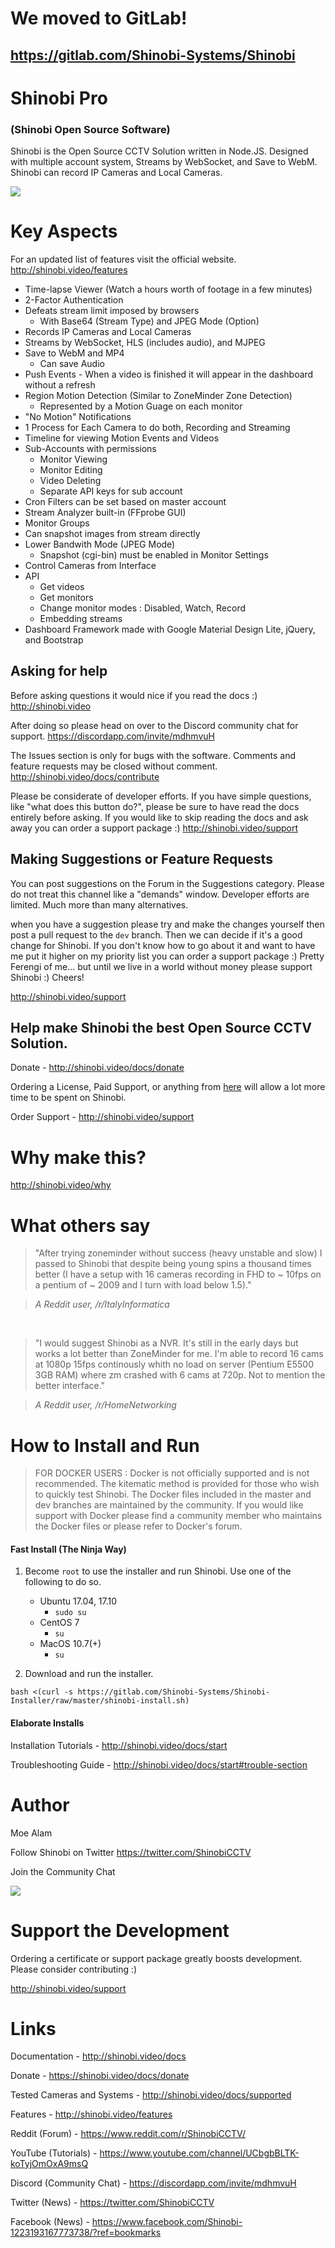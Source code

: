# We moved to GitLab!
## https://gitlab.com/Shinobi-Systems/Shinobi

# Shinobi Pro 
### (Shinobi Open Source Software)

Shinobi is the Open Source CCTV Solution written in Node.JS. Designed with multiple account system, Streams by WebSocket, and Save to WebM. Shinobi can record IP Cameras and Local Cameras.

<a href="http://shinobi.video/gallery"><img src="https://github.com/ShinobiCCTV/Shinobi/blob/master/web/libs/img/demo.jpg?raw=true"></a>

# Key Aspects

For an updated list of features visit the official website. http://shinobi.video/features

- Time-lapse Viewer (Watch a hours worth of footage in a few minutes)
- 2-Factor Authentication
- Defeats stream limit imposed by browsers
  - With Base64 (Stream Type) and JPEG Mode (Option)
- Records IP Cameras and Local Cameras
- Streams by WebSocket, HLS (includes audio), and MJPEG
- Save to WebM and MP4
  - Can save Audio
- Push Events - When a video is finished it will appear in the dashboard without a refresh
- Region Motion Detection (Similar to ZoneMinder Zone Detection)
  - Represented by a Motion Guage on each monitor
- "No Motion" Notifications
- 1 Process for Each Camera to do both, Recording and Streaming
- Timeline for viewing Motion Events and Videos
- Sub-Accounts with permissions
  - Monitor Viewing
  - Monitor Editing
  - Video Deleting
  - Separate API keys for sub account
- Cron Filters can be set based on master account
- Stream Analyzer built-in (FFprobe GUI)
- Monitor Groups
- Can snapshot images from stream directly
- Lower Bandwith Mode (JPEG Mode)
  - Snapshot (cgi-bin) must be enabled in Monitor Settings
- Control Cameras from Interface
- API
  - Get videos
  - Get monitors
  - Change monitor modes : Disabled, Watch, Record
  - Embedding streams
- Dashboard Framework made with Google Material Design Lite, jQuery, and Bootstrap

## Asking for help

Before asking questions it would nice if you read the docs :) http://shinobi.video

After doing so please head on over to the Discord community chat for support. https://discordapp.com/invite/mdhmvuH

The Issues section is only for bugs with the software. Comments and feature requests may be closed without comment. http://shinobi.video/docs/contribute

Please be considerate of developer efforts. If you have simple questions, like "what does this button do?", please be sure to have read the docs entirely before asking. If you would like to skip reading the docs and ask away you can order a support package :) http://shinobi.video/support

## Making Suggestions or Feature Requests

You can post suggestions on the Forum in the Suggestions category. Please do not treat this channel like a "demands" window. Developer efforts are limited. Much more than many alternatives.

when you have a suggestion please try and make the changes yourself then post a pull request to the `dev` branch. Then we can decide if it's a good change for Shinobi. If you don't know how to go about it and want to have me put it higher on my priority list you can order a support package :) Pretty Ferengi of me... but until we live in a world without money please support Shinobi :) Cheers!

http://shinobi.video/support

## Help make Shinobi the best Open Source CCTV Solution.
Donate - http://shinobi.video/docs/donate

Ordering a License, Paid Support, or anything from <a href="//camera.observer">here</a> will allow a lot more time to be spent on Shinobi.

Order Support - http://shinobi.video/support

# Why make this?

http://shinobi.video/why

# What others say

> "After trying zoneminder without success (heavy unstable and slow) I passed to Shinobi that despite being young spins a thousand times better (I have a setup with 16 cameras recording in FHD to ~ 10fps on a pentium of ~ 2009 and I turn with load below 1.5)."

> *A Reddit user, /r/ItalyInformatica*

&nbsp;

> "I would suggest Shinobi as a NVR. It's still in the early days but works a lot better than ZoneMinder for me. I'm able to record 16 cams at 1080p 15fps continously whith no load on server (Pentium E5500 3GB RAM) where zm crashed with 6 cams at 720p. Not to mention the better interface."

> *A Reddit user, /r/HomeNetworking*

# How to Install and Run

> FOR DOCKER USERS : Docker is not officially supported and is not recommended. The kitematic method is provided for those who wish to quickly test Shinobi. The Docker files included in the master and dev branches are maintained by the community. If you would like support with Docker please find a community member who maintains the Docker files or please refer to Docker's forum.

#### Fast Install (The Ninja Way)

1. Become `root` to use the installer and run Shinobi. Use one of the following to do so.

    - Ubuntu 17.04, 17.10
        - `sudo su`
    - CentOS 7
        - `su`
    - MacOS 10.7(+)
        - `su`
2. Download and run the installer.

```
bash <(curl -s https://gitlab.com/Shinobi-Systems/Shinobi-Installer/raw/master/shinobi-install.sh)
```

#### Elaborate Installs

Installation Tutorials - http://shinobi.video/docs/start

Troubleshooting Guide - http://shinobi.video/docs/start#trouble-section

# Author

Moe Alam

Follow Shinobi on Twitter https://twitter.com/ShinobiCCTV

Join the Community Chat

<a title="Find me on Discord, Get an Invite" href="https://discordapp.com/invite/mdhmvuH"><img src="https://cdn-images-1.medium.com/max/115/1*OoXboCzk0gYvTNwNnV4S9A@2x.png"></a>

# Support the Development

Ordering a certificate or support package greatly boosts development. Please consider contributing :)

http://shinobi.video/support

# Links

Documentation - http://shinobi.video/docs

Donate - https://shinobi.video/docs/donate

Tested Cameras and Systems - http://shinobi.video/docs/supported

Features - http://shinobi.video/features

Reddit (Forum) - https://www.reddit.com/r/ShinobiCCTV/

YouTube (Tutorials) - https://www.youtube.com/channel/UCbgbBLTK-koTyjOmOxA9msQ

Discord (Community Chat) - https://discordapp.com/invite/mdhmvuH

Twitter (News) - https://twitter.com/ShinobiCCTV

Facebook (News) - https://www.facebook.com/Shinobi-1223193167773738/?ref=bookmarks